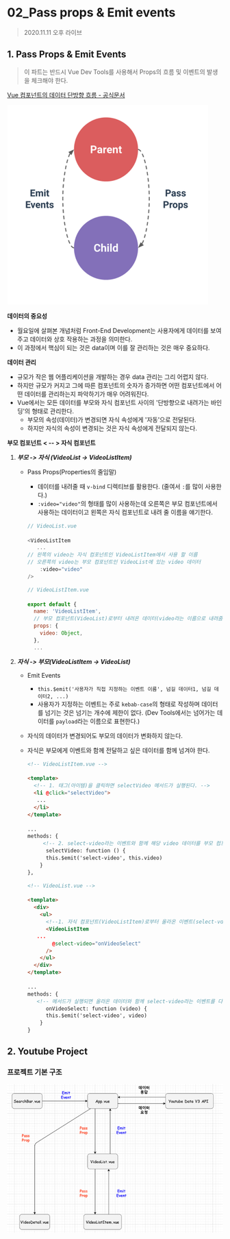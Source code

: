 # 02_Pass props & Emit events

> 2020.11.11 오후 라이브



## 1. Pass Props & Emit Events

> 이 파트는 반드시 Vue Dev Tools를 사용해서 Props의 흐름 및 이벤트의 발생을 체크해야 한다.

[Vue 컴포넌트의 데이터 단방향 흐름 - 공식문서](https://kr.vuejs.org/v2/guide/components-props.html#%EB%8B%A8%EB%B0%A9%ED%96%A5-%EB%8D%B0%EC%9D%B4%ED%84%B0-%ED%9D%90%EB%A6%84)

![image-20201112002343438](02_props_emit.assets/image-20201112002343438.png)

**데이터의 중요성**

- 월요일에 살펴본 개념처럼 Front-End Development는 사용자에게 데이터를 보여주고 데이터와 상호 작용하는 과정을 의미한다.
- 이 과정에서 핵심이 되는 것은 data이며 이를 잘 관리하는 것은 매우 중요하다.



**데이터 관리**

- 규모가 작은 웹 어플리케이션을 개발하는 경우 data 관리는 그리 어렵지 않다.
- 하지만 규모가 커지고 그에 따른 컴포넌트의 숫자가 증가하면 어떤 컴포넌트에서 어떤 데이터를 관리하는지 파악하기가 매우 어려워진다. 
- Vue에서는 모든 데이터를 부모와 자식 컴포넌트 사이의 '단방향으로 내려가는 바인딩'의 형태로 관리한다. 
  - 부모의 속성(데이터)가 변경되면 자식 속성에게 '자동'으로 전달된다.
  - 하지만 자식의 속성이 변경되는 것은 자식 속성에게 전달되지 않는다.



**부모 컴포넌트 < -- > 자식 컴포넌트**

1. ***부모 -> 자식 (VideoList -> VideoListItem)***

   - Pass Props(Properties의 줄임말)

     - 데이터를 내려줄 때 `v-bind` 디렉티브를 활용한다. (줄여서 `:`를 많이 사용한다.)
     - `:video="video"`의 형태를 많이 사용하는데 오른쪽은 부모 컴포넌트에서 사용하는 데이터이고 왼쪽은 자식 컴포넌트로 내려 줄 이름을 얘기한다. 

     ```javascript
     // VideoList.vue
     
     <VideoListItem 
     	...
     // 왼쪽의 video는 자식 컴포넌트인 VideoListItem에서 사용 할 이름
     // 오른쪽의 video는 부모 컴포넌트인 VideoList에 있는 video 데이터
         :video="video"
     />
     ```

     ```javascript
     // VideoListItem.vue
     
     export default {
       name: 'VideoListItem', 
       // 부모 컴포넌트(VideoList)로부터 내려온 데이터(video라는 이름으로 내려줌)를 받아서 활용한다.
       props: {
         video: Object,
       },
       ...
     ```

     

2. ***자식 -> 부모(VideoListItem -> VideoList)***

   - Emit Events
     - `this.$emit('사용자가 직접 지정하는 이벤트 이름', 넘길 데이터1, 넘길 데이터2, ...)`
     - 사용자가 지정하는 이벤트는 주로 `kebab-case`의 형태로 작성하며 데이터를 넘기는 것은 넘기는 개수에 제한이 없다. (Dev Tools에서는 넘어가는 데이터를 `payload`라는 이름으로 표현한다.)

   - 자식의 데이터가 변경되어도 부모의 데이터가 변화하지 않는다.

   - 자식은 부모에게 이벤트와 함께 전달하고 싶은 데이터를 함께 넘겨야 한다.

     ````html
     <!-- VideoListItem.vue -->
     
     <template>
       <!-- 1. 태그(아이템)을 클릭하면 selectVideo 메서드가 실행된다. -->
       <li @click="selectVideo">
     	...
       </li>
     </template>
     
     ...
     methods: {
          <!-- 2. select-video라는 이벤트와 함께 해당 video 데이터를 부모 컴포넌트로 올려준다.-->
           selectVideo: function () {
           this.$emit('select-video', this.video)
         }
     },
     ````

     ```html
     <!-- VideoList.vue -->
     
     <template>
       <div>
         <ul>
           <!--1. 자식 컴포넌트(VideoListItem)로부터 올라온 이벤트(select-vdieo)를 듣고 있다가 onVideoSelect 메서드를 실행한다. -->
           <VideoListItem 
     	...
             @select-video="onVideoSelect"
           />
         </ul>
       </div>
     </template>
     
     ...
     methods: {
     	<!-- 메서드가 실행되면 올라온 데이터와 함께 select-video라는 이벤트를 다시 부모 컴포넌트(App)로 올려준다. -->
           onVideoSelect: function (video) {
           this.$emit('select-video', video)
         }
     }
     ```

     





## 2. Youtube Project

### 프로젝트 기본 구조

![image-20201112002423626](02_props_emit.assets/image-20201112002423626.png)



